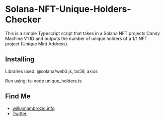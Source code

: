 # Solana-NFT-Unique-Holders-Checker
This is a simple Typescript script that takes in a Solana NFT projects Candy Machine V1 ID and outputs the number of unique holders of a 1/1 NFT project (Unique Mint Address).

## Installing

Libraries used: @solana/web3.js, bs58, axios

Run using: ts-node unique_holders.ts

## Find Me

- [williamambrozic.info](https://williamambrozic.info)
- [Twitter](https://twitter.com/WilliamAmbrozic)


